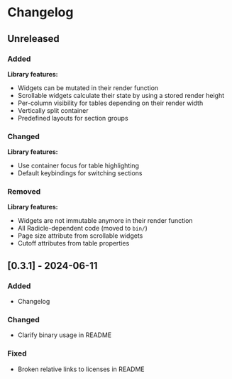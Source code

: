 # Changelog

## Unreleased

### Added

**Library features:**

- Widgets can be mutated in their render function
- Scrollable widgets calculate their state by using a stored render height
- Per-column visibility for tables depending on their render width
- Vertically split container
- Predefined layouts for section groups

### Changed

**Library features:**

- Use container focus for table highlighting
- Default keybindings for switching sections

### Removed

**Library features:**

- Widgets are not immutable anymore in their render function
- All Radicle-dependent code (moved to `bin/`)
- Page size attribute from scrollable widgets
- Cutoff attributes from table properties

## [0.3.1] - 2024-06-11

### Added

- Changelog

### Changed

- Clarify binary usage in README

### Fixed

- Broken relative links to licenses in README